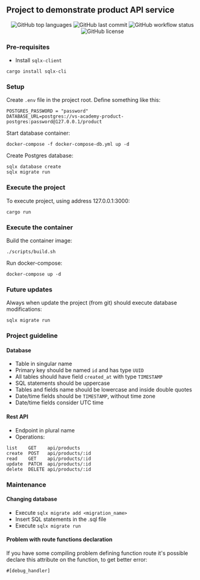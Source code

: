## Project to demonstrate product API service

<p align="center">
  <img alt="GitHub top languages" src="https://img.shields.io/github/languages/top/VS-Microservices-Academy/service-product.svg">

  <img alt="GitHub last commit" src="https://img.shields.io/github/last-commit/VS-Microservices-Academy/service-product.svg">

  <img alt="GitHub workflow status" src="https://github.com/VS-Microservices-Academy/service-product/actions/workflows/.github/workflows/test.yml/badge.svg">

  <img alt="GitHub license" src="https://img.shields.io/github/license/VS-Microservices-Academy/service-product.svg">
</p>

### Pre-requisites

- Install `sqlx-client`

```
cargo install sqlx-cli
```

### Setup

Create `.env` file in the project root. Define something like this:

```
POSTGRES_PASSWORD = "password"
DATABASE_URL=postgres://vs-academy-product-postgres:password@127.0.0.1/product
```

Start database container:

```
docker-compose -f docker-compose-db.yml up -d

```

Create Postgres database:

```
sqlx database create
sqlx migrate run
```

### Execute the project

To execute project, using address 127.0.0.1:3000:

```
cargo run
```

### Execute the container

Build the container image:

```
./scripts/build.sh
```

Run docker-compose:

```
docker-compose up -d
```

### Future updates

Always when update the project (from git) should execute database modifications:

```
sqlx migrate run
```

### Project guideline

#### Database

- Table in singular name
- Primary key should be named `id` and has type `UUID`
- All tables should have field `created_at` with type `TIMESTAMP`
- SQL statements should be uppercase
- Tables and fields name should be lowercase and inside double quotes
- Date/time fields should be `TIMESTAMP`, without time zone
- Date/time fields consider UTC time

#### Rest API

- Endpoint in plural name
- Operations:

```
list    GET    api/products
create  POST   api/products/:id
read    GET    api/products/:id
update  PATCH  api/products/:id
delete  DELETE api/products/:id
```

### Maintenance

#### Changing database

- Execute `sqlx migrate add <migration_name>`
- Insert SQL statements in the .sql file
- Execute `sqlx migrate run`

#### Problem with route functions declaration

If you have some compiling problem defining function route it's possible declare this attribute on the function, to get better error:

```
#[debug_handler]
```
